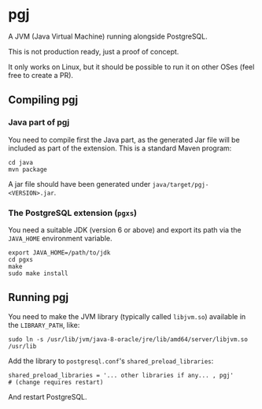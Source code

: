 # pgj

A JVM (Java Virtual Machine) running alongside PostgreSQL.

This is not production ready, just a proof of concept.

It only works on Linux, but it should be possible to run it on other OSes (feel free to create a PR).


## Compiling pgj

### Java part of pgj

You need to compile first the Java part, as the generated Jar file will be included as part of the extension.
This is a standard Maven program:

    cd java
    mvn package

A jar file should have been generated under `java/target/pgj-<VERSION>.jar`.


### The PostgreSQL extension (`pgxs`)

You need a suitable JDK (version 6 or above) and export its path via the `JAVA_HOME` environment variable.

    export JAVA_HOME=/path/to/jdk
    cd pgxs
    make
    sudo make install


## Running pgj

You need to make the JVM library (typically called `libjvm.so`) available in the `LIBRARY_PATH`, like:

    sudo ln -s /usr/lib/jvm/java-8-oracle/jre/lib/amd64/server/libjvm.so /usr/lib

Add the library to `postgresql.conf`'s `shared_preload_libraries`:

    shared_preload_libraries = '... other libraries if any... , pgj'		# (change requires restart)

And restart PostgreSQL.

